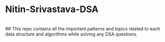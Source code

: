 # Nitin-Srivastava-DSA
</br>
## This repo contains all the important patterns and topics related to each data structure and algorithms while solving any DSA questions.
